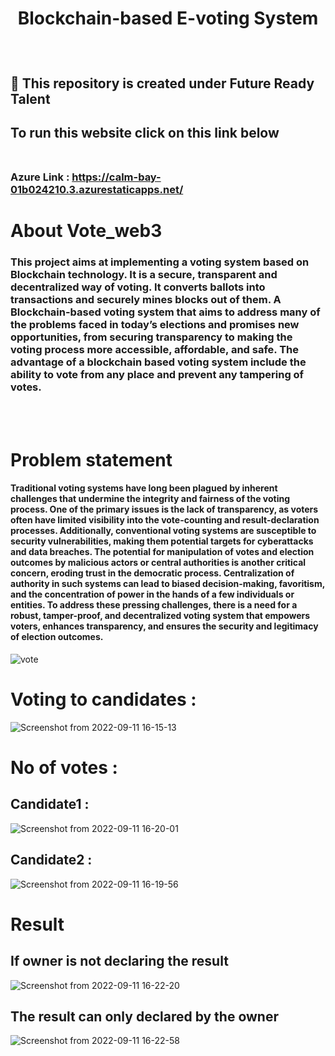 
#  <p align = "center"> Blockchain-based E-voting System </p>
<br>

##  📌 This repository is created under  Future Ready Talent

## To run this website  click on this link below <br><br>
### Azure Link : https://calm-bay-01b024210.3.azurestaticapps.net/

#  About Vote_web3 

### This project aims at implementing a voting system based on Blockchain technology. It is a secure, transparent and decentralized way of voting. It converts ballots into transactions and securely mines blocks out of them. A Blockchain-based voting system that aims to address many of the problems faced in today’s elections and promises new opportunities, from securing transparency to making the voting process more accessible, affordable, and safe. The advantage of a blockchain based voting system include the ability to vote from any place and prevent any tampering of votes.
<br><br>


#  Problem statement 

#### Traditional voting systems have long been plagued by inherent challenges that undermine the integrity and fairness of the voting process. One of the primary issues is the lack of transparency, as voters often have limited visibility into the vote-counting and result-declaration processes. Additionally, conventional voting systems are susceptible to security vulnerabilities, making them potential targets for cyberattacks and data breaches. The potential for manipulation of votes and election outcomes by malicious actors or central authorities is another critical concern, eroding trust in the democratic process. Centralization of authority in such systems can lead to biased decision-making, favoritism, and the concentration of power in the hands of a few individuals or entities. To address these pressing challenges, there is a need for a robust, tamper-proof, and decentralized voting system that empowers voters, enhances transparency, and ensures the security and legitimacy of election outcomes.

![vote](https://user-images.githubusercontent.com/85225156/189523273-571225c9-3333-458f-b149-4b9d0b3926c3.png)

# Voting to candidates : 


![Screenshot from 2022-09-11 16-15-13](https://user-images.githubusercontent.com/85225156/189523396-9c6db601-fab6-4739-a724-8f20e9ac25f7.png)

# No of votes  :

## Candidate1 :

![Screenshot from 2022-09-11 16-20-01](https://user-images.githubusercontent.com/85225156/189523539-78a4b370-a2c4-4863-836c-29c8d75c21ab.png)

## Candidate2 :

![Screenshot from 2022-09-11 16-19-56](https://user-images.githubusercontent.com/85225156/189523550-118e2f41-2790-4e1d-90df-2e4a690bacb7.png)


# Result

## If owner is not declaring the result 

![Screenshot from 2022-09-11 16-22-20](https://user-images.githubusercontent.com/85225156/189523671-457b1674-df5d-47cc-80f8-59d732eb3731.png)

## The result can only declared by the owner 
![Screenshot from 2022-09-11 16-22-58](https://user-images.githubusercontent.com/85225156/189523667-deee47da-c8b5-4008-8cd0-79866160a31d.png)

